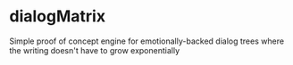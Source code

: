 # dialogMatrix
Simple proof of concept engine for emotionally-backed dialog trees where the writing doesn't have to grow exponentially

